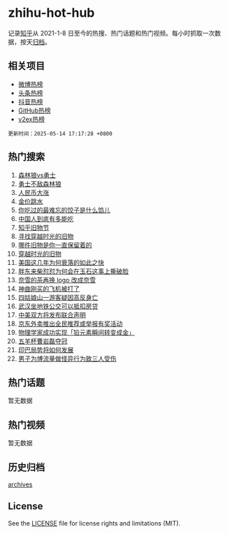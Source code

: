 # zhihu-hot-hub

记录[知乎](https://www.zhihu.com/)从 2021-1-8 日至今的热搜、热门话题和热门视频。每小时抓取一次数据，按天[归档](archives)。

## 相关项目

- [微博热榜](https://github.com/lonnyzhang423/weibo-hot-hub)
- [头条热榜](https://github.com/lonnyzhang423/toutiao-hot-hub)
- [抖音热榜](https://github.com/lonnyzhang423/douyin-hot-hub)
- [GitHub热榜](https://github.com/lonnyzhang423/github-hot-hub)
- [v2ex热榜](https://github.com/lonnyzhang423/v2ex-hot-hub)


`更新时间：2025-05-14 17:17:28 +0800`

## 热门搜索

1. [森林狼vs勇士](https://www.zhihu.com/search?q=%E6%A3%AE%E6%9E%97%E7%8B%BCvs%E5%8B%87%E5%A3%AB)
1. [勇士不敌森林狼](https://www.zhihu.com/search?q=%E5%8B%87%E5%A3%AB%E4%B8%8D%E6%95%8C%E6%A3%AE%E6%9E%97%E7%8B%BC)
1. [人民币大涨](https://www.zhihu.com/search?q=%E4%BA%BA%E6%B0%91%E5%B8%81%E5%A4%A7%E6%B6%A8)
1. [金价跳水](https://www.zhihu.com/search?q=%E9%87%91%E4%BB%B7%E8%B7%B3%E6%B0%B4)
1. [你吃过的最难忘的饺子是什么馅儿](https://www.zhihu.com/search?q=%E4%BD%A0%E5%90%83%E8%BF%87%E7%9A%84%E6%9C%80%E9%9A%BE%E5%BF%98%E7%9A%84%E9%A5%BA%E5%AD%90%E6%98%AF%E4%BB%80%E4%B9%88%E9%A6%85%E5%84%BF)
1. [中国人到底有多能吃](https://www.zhihu.com/search?q=%E4%B8%AD%E5%9B%BD%E4%BA%BA%E5%88%B0%E5%BA%95%E6%9C%89%E5%A4%9A%E8%83%BD%E5%90%83)
1. [知乎旧物节](https://www.zhihu.com/search?q=%E7%9F%A5%E4%B9%8E%E6%97%A7%E7%89%A9%E8%8A%82)
1. [寻找穿越时光的旧物](https://www.zhihu.com/search?q=%E5%AF%BB%E6%89%BE%E7%A9%BF%E8%B6%8A%E6%97%B6%E5%85%89%E7%9A%84%E6%97%A7%E7%89%A9)
1. [哪件旧物是你一直保留着的](https://www.zhihu.com/search?q=%E5%93%AA%E4%BB%B6%E6%97%A7%E7%89%A9%E6%98%AF%E4%BD%A0%E4%B8%80%E7%9B%B4%E4%BF%9D%E7%95%99%E7%9D%80%E7%9A%84)
1. [穿越时光的旧物](https://www.zhihu.com/search?q=%E7%A9%BF%E8%B6%8A%E6%97%B6%E5%85%89%E7%9A%84%E6%97%A7%E7%89%A9)
1. [美国这几年为何衰落的如此之快](https://www.zhihu.com/search?q=%E7%BE%8E%E5%9B%BD%E8%BF%99%E5%87%A0%E5%B9%B4%E4%B8%BA%E4%BD%95%E8%A1%B0%E8%90%BD%E7%9A%84%E5%A6%82%E6%AD%A4%E4%B9%8B%E5%BF%AB)
1. [胖东来柴怼怼为何会在玉石这事上撕破脸](https://www.zhihu.com/search?q=%E8%83%96%E4%B8%9C%E6%9D%A5%E6%9F%B4%E6%80%BC%E6%80%BC%E4%B8%BA%E4%BD%95%E4%BC%9A%E5%9C%A8%E7%8E%89%E7%9F%B3%E8%BF%99%E4%BA%8B%E4%B8%8A%E6%92%95%E7%A0%B4%E8%84%B8)
1. [奈雪的茶再换 logo 改成奈雪](https://www.zhihu.com/search?q=%E5%A5%88%E9%9B%AA%E7%9A%84%E8%8C%B6%E5%86%8D%E6%8D%A2%20logo%20%E6%94%B9%E6%88%90%E5%A5%88%E9%9B%AA)
1. [神曲刚买的飞机被打了](https://www.zhihu.com/search?q=%E7%A5%9E%E6%9B%B2%E5%88%9A%E4%B9%B0%E7%9A%84%E9%A3%9E%E6%9C%BA%E8%A2%AB%E6%89%93%E4%BA%86)
1. [四姑娘山一游客疑因高反身亡](https://www.zhihu.com/search?q=%E5%9B%9B%E5%A7%91%E5%A8%98%E5%B1%B1%E4%B8%80%E6%B8%B8%E5%AE%A2%E7%96%91%E5%9B%A0%E9%AB%98%E5%8F%8D%E8%BA%AB%E4%BA%A1)
1. [武汉坐地铁公交可以抵扣房贷](https://www.zhihu.com/search?q=%E6%AD%A6%E6%B1%89%E5%9D%90%E5%9C%B0%E9%93%81%E5%85%AC%E4%BA%A4%E5%8F%AF%E4%BB%A5%E6%8A%B5%E6%89%A3%E6%88%BF%E8%B4%B7)
1. [中美双方将发布联合声明](https://www.zhihu.com/search?q=%E4%B8%AD%E7%BE%8E%E5%8F%8C%E6%96%B9%E5%B0%86%E5%8F%91%E5%B8%83%E8%81%94%E5%90%88%E5%A3%B0%E6%98%8E)
1. [京东外卖推出全民推荐或举报有奖活动](https://www.zhihu.com/search?q=%E4%BA%AC%E4%B8%9C%E5%A4%96%E5%8D%96%E6%8E%A8%E5%87%BA%E5%85%A8%E6%B0%91%E6%8E%A8%E8%8D%90%E6%88%96%E4%B8%BE%E6%8A%A5%E6%9C%89%E5%A5%96%E6%B4%BB%E5%8A%A8)
1. [物理学家成功实现「铅元素瞬间转变成金」](https://www.zhihu.com/search?q=%E7%89%A9%E7%90%86%E5%AD%A6%E5%AE%B6%E6%88%90%E5%8A%9F%E5%AE%9E%E7%8E%B0%E3%80%8C%E9%93%85%E5%85%83%E7%B4%A0%E7%9E%AC%E9%97%B4%E8%BD%AC%E5%8F%98%E6%88%90%E9%87%91%E3%80%8D)
1. [五羊杯曹岩磊夺冠](https://www.zhihu.com/search?q=%E4%BA%94%E7%BE%8A%E6%9D%AF%E6%9B%B9%E5%B2%A9%E7%A3%8A%E5%A4%BA%E5%86%A0)
1. [印巴局势将如何发展](https://www.zhihu.com/search?q=%E5%8D%B0%E5%B7%B4%E5%B1%80%E5%8A%BF%E5%B0%86%E5%A6%82%E4%BD%95%E5%8F%91%E5%B1%95)
1. [男子为博流量做怪异行为致三人受伤](https://www.zhihu.com/search?q=%E7%94%B7%E5%AD%90%E4%B8%BA%E5%8D%9A%E6%B5%81%E9%87%8F%E5%81%9A%E6%80%AA%E5%BC%82%E8%A1%8C%E4%B8%BA%E8%87%B4%E4%B8%89%E4%BA%BA%E5%8F%97%E4%BC%A4)

## 热门话题

暂无数据

## 热门视频

暂无数据

## 历史归档

[archives](archives)

## License

See the [LICENSE](LICENSE) file for license rights and limitations (MIT).

